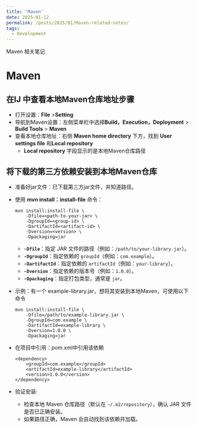 ```yaml
---
title: 'Maven'
date: 2025-01-12
permalink: /posts/2025/01/Maven-related-notes/
tags:
  - Development
---
```


Maven 相关笔记

# Maven

## 在IJ 中查看本地Maven仓库地址步骤

* 打开设置：**File** >**Setting**
* 导航到Maven设置：左侧菜单栏中选择**Build，Execution，Deployment** > **Build Tools** > **Maven**
* 查看本地仓库地址：右侧 **Maven home directory** 下方，找到 **User settings file** 和**Local repository**
  * **Local repository** 字段显示的是本地Maven仓库路径

## 将下载的第三方依赖安装到本地Maven仓库

* 准备好jar文件：已下载第三方jar文件，并知道路径。

* 使用 **mvn install：install-file** 命令：

  ```
  mvn install:install-file \
      -Dfile=<path-to-your-jar> \   
      -DgroupId=<group-id> \
      -DartifactId=<artifact-id> \
      -Dversion=<version> \
      -Dpackaging=jar
  ```

  - **`-Dfile`**：指定 JAR 文件的路径（例如：`/path/to/your-library.jar`）。
  - **`-DgroupId`**：指定依赖的 `groupId`（例如：`com.example`）。
  - **`-DartifactId`**：指定依赖的 `artifactId`（例如：`your-library`）。
  - **`-Dversion`**：指定依赖的版本号（例如：`1.0.0`）。
  - **`-Dpackaging`**：指定打包类型，通常是 `jar`。

* 示例：有一个 example-library.jar，想将其安装到本地Maven，可使用以下命令

  ```
  mvn install:install-file \
      -Dfile=/path/to/example-library.jar \
      -DgroupId=com.example \
      -DartifactId=example-library \
      -Dversion=1.0.0 \
      -Dpackaging=jar
  ```

* 在项目中引用：pom.xml中引用该依赖

  ```
  <dependency>
      <groupId>com.example</groupId>
      <artifactId>example-library</artifactId>
      <version>1.0.0</version>
  </dependency>
  ```

* 验证安装:

  * 检查本地 Maven 仓库路径（默认在 `~/.m2/repository`），确认 JAR 文件是否已正确安装。
  * 如果路径正确，Maven 会自动找到该依赖并加载。